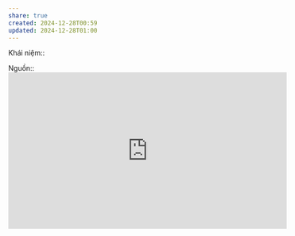 ```yaml
---
share: true
created: 2024-12-28T00:59
updated: 2024-12-28T01:00
---
```

Khái niệm:: 

Nguồn:: <iframe width="560" height="315" src="https://www.youtube.com/embed/6Lxk9NMeWHg?si=8wpgmOJmR-d8ebaH&t=114" title="YouTube video player" frameborder="0" allow="accelerometer; autoplay; clipboard-write; encrypted-media; gyroscope; picture-in-picture; web-share" referrerpolicy="strict-origin-when-cross-origin" allowfullscreen></iframe>
